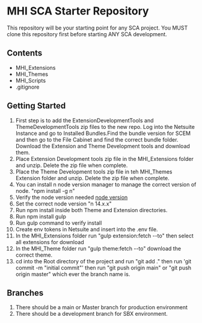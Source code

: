 # MHI SCA Starter Repository
This repository will be your starting point for any SCA project. You MUST clone this repository first before starting ANY SCA development. 

## Contents
* MHI_Extensions
* MHI_Themes
* MHI_Scripts
* .gitignore


## Getting Started
1. First step is to add the ExtensionDevelopmentTools and ThemeDevelopmentTools zip files to the new repo. Log into the Netsuite Instance and go to Installed Bundles.Find the bundle version for SCEM and then go to the File Cabinet and find the correct bundle folder. Download the Extension and Theme Development tools and download them.
2. Place Extension Development tools zip file in the MHI_Extensions folder and unzip. Delete the zip file when complete.
3. Place the Theme Development tools zip file in teh MHI_Themes Extension folder and unzip. Delete the zip file when complete.
4. You can install n node version manager to manage the correct version of node. "npm install -g n"   
2. Verify the node version needed [node version](https://developers.suitecommerce.com/section4183926623)
3. Set the correct node version "n 14.x.x"
4. Run npm install inside both Theme and Extension directories.
5. Run npm install gulp
6. Run gulp command to verify install
7. Create env tokens in Netsuite and insert into the .env file.
8. In the MHI_Extensions folder run "gulp extension:fetch --to" then select all extensions for download
9. In the MHI_Theme folder run "gulp theme:fetch --to" download the correct theme.
10. cd into the Root directory of the project and run "git add ." then run 'git commit -m "initial commit"' then run "git push origin main" or "git push origin master" which ever the branch name is.


## Branches
1. There should be a main or Master branch for production environment
2. There should be a development branch for SBX environment.




